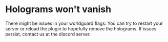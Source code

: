 # Holograms won't vanish

There might be issues in your worldguard flags. You can try to restart your server or reload the plugin to hopefully remove the holograms. If issues persist, contact us at the discord server.
